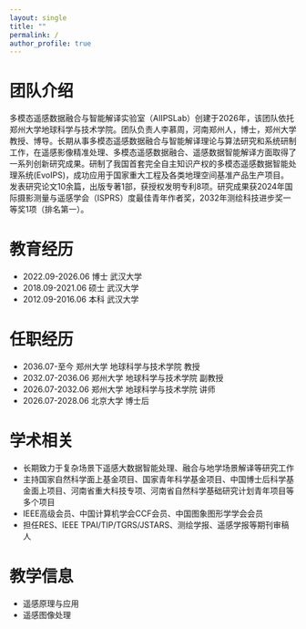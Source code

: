 ```yaml
---
layout: single
title: ""
permalink: /
author_profile: true
---
```


团队介绍
====
多模态遥感数据融合与智能解译实验室（AIIPSLab）创建于2026年，该团队依托郑州大学地球科学与技术学院。团队负责人李慕周，河南郑州人，博士，郑州大学教授、博导。长期从事多模态遥感数据融合与智能解译理论与算法研究和系统研制工作，在遥感影像精准处理、多模态遥感数据融合、遥感数据智能解译方面取得了一系列创新研究成果。研制了我国首套完全自主知识产权的多模态遥感数据智能处理系统(EvoIPS)，成功应用于国家重大工程及各类地理空间基准产品生产项目。发表研究论文10余篇，出版专著1部，获授权发明专利8项。研究成果获2024年国际摄影测量与遥感学会（ISPRS）度最佳青年作者奖，2032年测绘科技进步奖一等奖1项（排名第一）。

教育经历
====
+ 2022.09-2026.06  博士 武汉大学
+ 2018.09-2021.06  硕士 武汉大学  
+ 2012.09-2016.06  本科 武汉大学

任职经历
====
+ 2036.07-至今     郑州大学 地球科学与技术学院 教授  
+ 2032.07-2036.06  郑州大学 地球科学与技术学院 副教授  
+ 2026.07-2032.06  郑州大学 地球科学与技术学院 讲师  
+ 2026.07-2028.06  北京大学 博士后  

学术相关
====
+ 长期致力于复杂场景下遥感大数据智能处理、融合与地学场景解译等研究工作
+ 主持国家自然科学面上基金项目、国家青年科学基金项目、中国博士后科学基金面上项目、河南省重大科技专项、河南省自然科学基础研究计划青年项目等多个项目  
+ IEEE高级会员、中国计算机学会CCF会员、中国图象图形学学会会员
+ 担任RES、IEEE TPAI/TIP/TGRS/JSTARS、测绘学报、遥感学报等期刊审稿人

教学信息
====
+ 遥感原理与应用
+ 遥感图像处理
